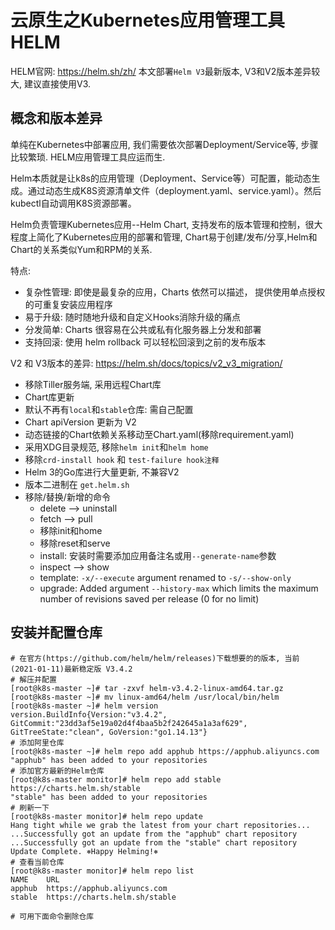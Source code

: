 # 云原生之Kubernetes应用管理工具HELM

HELM官网: <https://helm.sh/zh/> 本文部署`Helm V3`最新版本, V3和V2版本差异较大, 建议直接使用V3.

## 概念和版本差异

单纯在Kubernetes中部署应用, 我们需要依次部署Deployment/Service等, 步骤比较繁琐. HELM应用管理工具应运而生.

Helm本质就是让k8s的应用管理（Deployment、Service等）可配置，能动态生成。通过动态生成K8S资源清单文件（deployment.yaml、service.yaml）。然后kubectl自动调用K8S资源部署。

Helm负责管理Kubernetes应用--Helm Chart, 支持发布的版本管理和控制，很大程度上简化了Kubernetes应用的部署和管理, Chart易于创建/发布/分享,Helm和Chart的关系类似Yum和RPM的关系.

特点:

- 复杂性管理: 即使是最复杂的应用，Charts 依然可以描述， 提供使用单点授权的可重复安装应用程序
- 易于升级: 随时随地升级和自定义Hooks消除升级的痛点
- 分发简单: Charts 很容易在公共或私有化服务器上分发和部署
- 支持回滚: 使用 helm rollback 可以轻松回滚到之前的发布版本

V2 和 V3版本的差异: <https://helm.sh/docs/topics/v2_v3_migration/>

- 移除Tiller服务端, 采用远程Chart库
- Chart库更新
- 默认不再有`local`和`stable`仓库: 需自己配置
- Chart apiVersion 更新为 V2
- 动态链接的Chart依赖关系移动至Chart.yaml(移除requirement.yaml)
- 采用XDG目录规范, 移除`helm init`和`helm home`
- 移除`crd-install hook` 和 `test-failure hook注释`
- Helm 3的Go库进行大量更新, 不兼容V2
- 版本二进制在 `get.helm.sh`
- 移除/替换/新增的命令
  - delete --> uninstall
  - fetch --> pull
  - 移除init和home
  - 移除reset和serve
  - install: 安装时需要添加应用备注名或用`--generate-name`参数
  - inspect --> show
  - template: `-x/--execute` argument renamed to `-s/--show-only`
  - upgrade: Added argument `--history-max` which limits the maximum number of revisions saved per release (0 for no limit)

## 安装并配置仓库

```shell
# 在官方(https://github.com/helm/helm/releases)下载想要的的版本, 当前(2021-01-11)最新稳定版 V3.4.2
# 解压并配置
[root@k8s-master ~]# tar -zxvf helm-v3.4.2-linux-amd64.tar.gz
[root@k8s-master ~]# mv linux-amd64/helm /usr/local/bin/helm
[root@k8s-master ~]# helm version
version.BuildInfo{Version:"v3.4.2", GitCommit:"23dd3af5e19a02d4f4baa5b2f242645a1a3af629", GitTreeState:"clean", GoVersion:"go1.14.13"}
# 添加阿里仓库
[root@k8s-master ~]# helm repo add apphub https://apphub.aliyuncs.com
"apphub" has been added to your repositories
# 添加官方最新的Helm仓库
[root@k8s-master monitor]# helm repo add stable https://charts.helm.sh/stable
"stable" has been added to your repositories
# 刷新一下
[root@k8s-master monitor]# helm repo update
Hang tight while we grab the latest from your chart repositories...
...Successfully got an update from the "apphub" chart repository
...Successfully got an update from the "stable" chart repository
Update Complete. ⎈Happy Helming!⎈
# 查看当前仓库
[root@k8s-master monitor]# helm repo list
NAME    URL                          
apphub  https://apphub.aliyuncs.com  
stable  https://charts.helm.sh/stable

# 可用下面命令删除仓库

```

